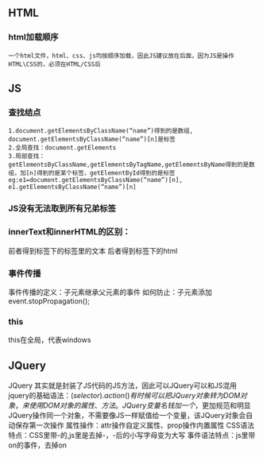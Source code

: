 ## HTML
### html加载顺序
```一个html文件，html、css、js均按顺序加载，因此JS建议放在后面，因为JS是操作HTML\CSS的，必须在HTML/CSS后```

## JS
### 查找结点
```
1.document.getElementsByClassName(“name”)得到的是数组, document.getElementsByClassName(“name”)[n]是标签
2.全局查找：document.getElements
3.局部查找：getElementsByClassName,getElementsByTagName,getElementsByName得到的是数组，加[n]得到的是某个标签，getElementById得到的是标签
eg:e1=document.getElementsByClassName(“name”)[n], e1.getElementsByClassName(“name”)[n]
```
### JS没有无法取到所有兄弟标签
### innerText和innerHTML的区别：
前者得到标签下的标签里的文本
后者得到标签下的html
### 事件传播
事件传播的定义：子元素继承父元素的事件
如何防止：子元素添加event.stopPropagation();
### this
this在全局，代表windows


## JQuery
JQuery 其实就是封装了JS代码的JS方法，因此可以JQuery可以和JS混用
jquery的基础语法：$(selector).action()
有时候可以把JQuery对象转为DOM对象，来使用DOM对象的属性、方法。
JQuery变量名钱加一个$，更加规范和明显
JQuery操作同一个对象，不需要像JS一样赋值给一个变量，该JQuery对象会自动保存第一次操作
属性操作：attr操作自定义属性、prop操作内置属性
CSS语法特点：CSS里带-的,js里是去掉-，-后的小写字母变为大写
事件语法特点：js里带on的事件，去掉on

